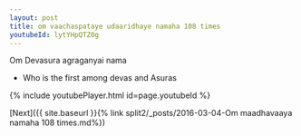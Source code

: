 ```yaml
---
layout: post
title: om vaachaspataye udaaridhaye namaha 108 times
youtubeId: lytYHpQTZ0g
---
```

 
 
Om Devasura agraganyai nama 
 
 -  Who is the first among devas and Asuras 
 
  
 
  
 
 
 
 
 
 


{% include youtubePlayer.html id=page.youtubeId %}
 
[Next]({{ site.baseurl }}{% link  split2/_posts/2016-03-04-Om maadhavaaya namaha 108 times.md%})
 
